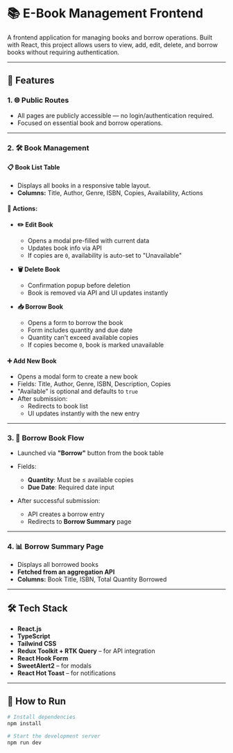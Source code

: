 # 📚 E-Book Management Frontend

A frontend application for managing books and borrow operations. Built with React, this project allows users to view, add, edit, delete, and borrow books without requiring authentication.

---

## 🚀 Features

### 1. 🌐 Public Routes
- All pages are publicly accessible — no login/authentication required.
- Focused on essential book and borrow operations.

---

### 2. 🛠️ Book Management

#### 📋 Book List Table
- Displays all books in a responsive table layout.
- **Columns:** Title, Author, Genre, ISBN, Copies, Availability, Actions

#### 🧩 Actions:
- **✏️ Edit Book**  
  - Opens a modal pre-filled with current data  
  - Updates book info via API  
  - If copies are `0`, availability is auto-set to "Unavailable"

- **🗑️ Delete Book**  
  - Confirmation popup before deletion  
  - Book is removed via API and UI updates instantly

- **📥 Borrow Book**  
  - Opens a form to borrow the book  
  - Form includes quantity and due date  
  - Quantity can't exceed available copies  
  - If copies become `0`, book is marked unavailable

#### ➕ Add New Book
- Opens a modal form to create a new book
- Fields: Title, Author, Genre, ISBN, Description, Copies  
- "Available" is optional and defaults to `true`
- After submission:
  - Redirects to book list
  - UI updates instantly with the new entry

---

### 3. 🔁 Borrow Book Flow
- Launched via **"Borrow"** button from the book table
- Fields:
  - **Quantity**: Must be ≤ available copies  
  - **Due Date**: Required date input

- After successful submission:
  - API creates a borrow entry
  - Redirects to **Borrow Summary** page

---

### 4. 📊 Borrow Summary Page
- Displays all borrowed books
- **Fetched from an aggregation API**
- **Columns:** Book Title, ISBN, Total Quantity Borrowed

---

## 🛠️ Tech Stack

- **React.js**
- **TypeScript**
- **Tailwind CSS**
- **Redux Toolkit + RTK Query** – for API integration
- **React Hook Form**
- **SweetAlert2** – for modals
- **React Hot Toast** – for notifications

---

## 🧪 How to Run

```bash
# Install dependencies
npm install

# Start the development server
npm run dev
